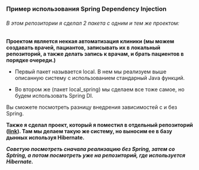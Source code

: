 ###  Пример использования Spring Dependency Injection 

###### В этом репозитории я сделал 2 пакета с одним и тем же проектом:
**Проектом является неккая автоматизация клиники (мы можем создавать врачей, пациантов, записывать их в локальный репозиторий, а также делать запись к врачам, и брать пациентов в порядке очереди.)**

- Первый пакет называется local. В нем мы реализуем выше описанную систему с использованием стандарный Java функций.

- Во втором же (пакет local_spring) мы сделаем все тоже самое, но будем использовать Spring DI. 

Вы сможете посмотреть разницу внедрения зависимостей с и без Spring.

**Также я сделал проект, который я поместил в отдельный репозиторий ([link](https://github.com/Vinograd-j/spring-hibernate-exaple "link")). Там мы делаем такую же систему, но выносим ее в базу дынных используя Hibernate.**

***Советую посмотреть сначала реализацию без Spring, затем со Sptring, а потом посмотреть уже на репозиторий, где используется Hibernate.***
